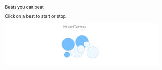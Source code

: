 Beats you can beat

Click on a beat to start or stop.

![Project Screenshot](project_images/playable-beats.png?raw=true "Cover Image")
